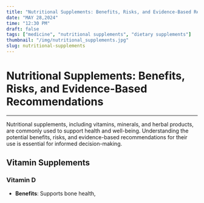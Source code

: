 ```yaml
---
title: "Nutritional Supplements: Benefits, Risks, and Evidence-Based Recommendations"
date: "MAY 28,2024"
time: "12:30 PM"
draft: false
tags: ["medicine", "nutritional supplements", "dietary supplements"]
thumbnail: "/img/nutritional_supplements.jpg"
slug: nutritional-supplements
---
```


# Nutritional Supplements: Benefits, Risks, and Evidence-Based Recommendations

---

Nutritional supplements, including vitamins, minerals, and herbal products, are commonly used to support health and well-being. Understanding the potential benefits, risks, and evidence-based recommendations for their use is essential for informed decision-making.

## Vitamin Supplements

### Vitamin D

- **Benefits**: Supports bone health,
